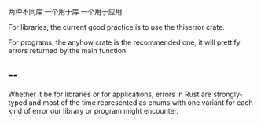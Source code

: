 两种不同库 一个用于库 一个用于应用

For libraries, the current good practice is to use the thiserror crate.

For programs, the anyhow crate is the recommended one, it will prettify
errors returned by the main function.

## --
Whether it be for libraries or for applications, errors in Rust are strongly- typed and most of the time represented as enums with one variant for each kind of error our library or program might encounter.